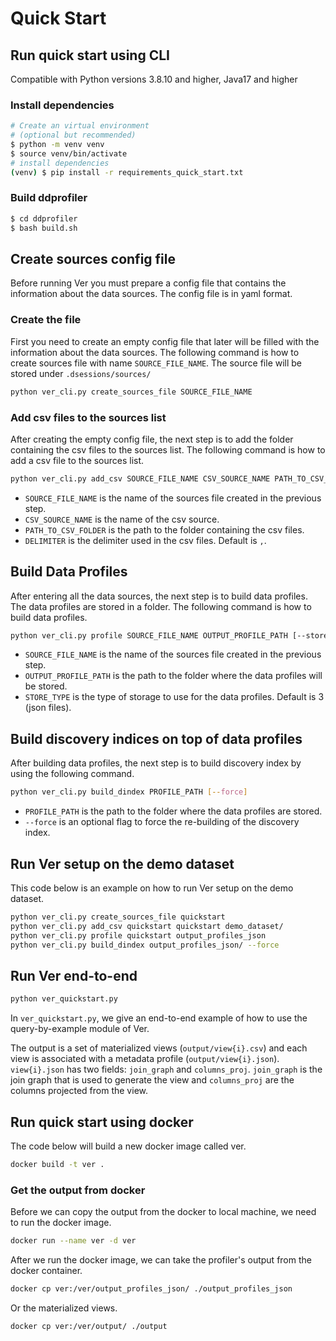 # Quick Start
## Run quick start using CLI
Compatible with Python versions 3.8.10 and higher, Java17 and higher

### Install dependencies
```bash
# Create an virtual environment 
# (optional but recommended)
$ python -m venv venv 
$ source venv/bin/activate
# install dependencies
(venv) $ pip install -r requirements_quick_start.txt
```

### Build ddprofiler
```bash
$ cd ddprofiler
$ bash build.sh
```

## Create sources config file
Before running Ver you must prepare a config file that contains the information about the data sources. The config file is in yaml format.
### Create the file
First you need to create an empty config file that later will be filled with the information about the data sources. The following command is how to create sources file with name `SOURCE_FILE_NAME`.
The source file will be stored under `.dsessions/sources/`

```bash
python ver_cli.py create_sources_file SOURCE_FILE_NAME
```

### Add csv files to the sources list
After creating the empty config file, the next step is to add the folder containing the csv files to the sources list. The following command is how to add a csv file to the sources list.
```bash
python ver_cli.py add_csv SOURCE_FILE_NAME CSV_SOURCE_NAME PATH_TO_CSV_FOLDER [--sep DELIMITER]
```
- `SOURCE_FILE_NAME` is the name of the sources file created in the previous step.
- `CSV_SOURCE_NAME` is the name of the csv source.
- `PATH_TO_CSV_FOLDER` is the path to the folder containing the csv files.
- `DELIMITER` is the delimiter used in the csv files. Default is `,`.

## Build Data Profiles
After entering all the data sources, the next step is to build data profiles. The data profiles are stored in a folder. The following command is how to build data profiles.
```bash
python ver_cli.py profile SOURCE_FILE_NAME OUTPUT_PROFILE_PATH [--store_type STORE_TYPE]
```
- `SOURCE_FILE_NAME` is the name of the sources file created in the previous step.
- `OUTPUT_PROFILE_PATH` is the path to the folder where the data profiles will be stored.
- `STORE_TYPE` is the type of storage to use for the data profiles. Default is 3 (json files).

## Build discovery indices on top of data profiles
After building data profiles, the next step is to build discovery index by using the following command.
```bash
python ver_cli.py build_dindex PROFILE_PATH [--force]
```
- `PROFILE_PATH` is the path to the folder where the data profiles are stored.
- `--force` is an optional flag to force the re-building of the discovery index.

## Run Ver setup on the demo dataset
This code below is an example on how to run Ver setup on the demo dataset.
```bash
python ver_cli.py create_sources_file quickstart
python ver_cli.py add_csv quickstart quickstart demo_dataset/
python ver_cli.py profile quickstart output_profiles_json
python ver_cli.py build_dindex output_profiles_json/ --force
```

## Run Ver end-to-end
```bash
python ver_quickstart.py
```

In `ver_quickstart.py`, we give an end-to-end example of how to use the query-by-example module of Ver.


The output is a set of materialized views (`output/view{i}.csv`) and each view is associated with a metadata profile (`output/view{i}.json`). `view{i}.json` has two fields: `join_graph` and `columns_proj`. `join_graph` is the join graph that is used to generate the view and `columns_proj` are the columns projected from the view.

## Run quick start using docker
The code below will build a new docker image called ver.
```bash
docker build -t ver .
```

### Get the output from docker
Before we can copy the output from the docker to local machine, we need to run the docker image.
```bash
docker run --name ver -d ver
```

After we run the docker image, we can take the profiler's output from the docker container.
```bash
docker cp ver:/ver/output_profiles_json/ ./output_profiles_json
```

Or the materialized views.
```bash
docker cp ver:/ver/output/ ./output
```
